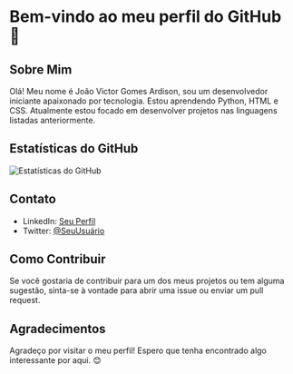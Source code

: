 # Bem-vindo ao meu perfil do GitHub 👋

## Sobre Mim

Olá! Meu nome é João Victor Gomes Ardison, sou um desenvolvedor iniciante apaixonado por tecnologia. Estou aprendendo Python, HTML e CSS. Atualmente estou focado em desenvolver projetos nas linguagens listadas anteriormente.

## Estatísticas do GitHub

![Estatísticas do GitHub](https://github-readme-stats.vercel.app/api?username=seu_nome_de_usuário&show_icons=true&theme=radical)

## Contato

- LinkedIn: [Seu Perfil](link_para_seu_perfil_no_LinkedIn)
- Twitter: [@SeuUsuário](link_para_seu_perfil_no_Twitter)

## Como Contribuir

Se você gostaria de contribuir para um dos meus projetos ou tem alguma sugestão, sinta-se à vontade para abrir uma issue ou enviar um pull request.

## Agradecimentos

Agradeço por visitar o meu perfil! Espero que tenha encontrado algo interessante por aqui. 😊
